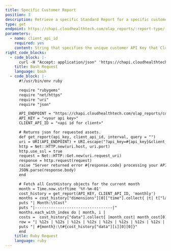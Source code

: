 ```yaml
---
title: Specific Customer Report
position: 3
description: Retrieve a specific Standard Report for a specific customer tenant.
type: get
endpoint: https://chapi.cloudhealthtech.com/olap_reports/:report-type/:report-id
parameters:
  - name: client_api_id
    required: yes
    content: String that specifies the unique customer API Key that CloudHealth generates. See [How to Get Client API ID](#partner_how-to-get-client-api-id).
right_code_blocks:
  - code_block: |-
      curl -H "Accept: application/json" 'https://chapi.cloudhealthtech.com/olap_reports/cost/history?api_key=<your_api_key>&client_api_id=<customer_api_id>'
    title: Bash Request
    language: bash
  - code_block: |-
      #!/usr/bin/env ruby

      require "rubygems"
      require "net/https"
      require "uri"
      require "json"

      API_ENDPOINT = "https://chapi.cloudhealthtech.com/olap_reports/cost/history"
      API_KEY = "<your api key>"
      CLIENT_API_ID = "<api id for client>"

      # Returns json for requested assets.
      def get_report(api_key, client_api_id, interval, query = "")
      uri = URI(API_ENDPOINT) + URI.escape("?api_key=#{api_key}&client_api_id=#{client_api_id}&interval=#{interval}&query=#{query}")
      http = Net::HTTP.new(uri.host, uri.port)
      http.use_ssl = true
      request = Net::HTTP::Get.new(uri.request_uri)
      response = http.request(request)
      raise "Server returned error #{response.code} processing your API request" if response.code != "200"
      JSON.parse(response.body)
      end

      # Fetch all CostHistory objects for the current month
      month = Time.now.strftime '%Y-%m-01'
      cost_history = get_report(API_KEY, CLIENT_API_ID, 'monthly')
      months = cost_history["dimensions"][0]["time"].collect{ |t| t["label"] }
      puts "| Month:\tCost"
      puts "|----------------------------------|"
      months.each_with_index do | month, i |
      costs =  cost_history["data"].collect{ |month_cost| month_cost[0][0] }
      row = "| %12s | %12s | %12s | %12s | %12s | %12s | %12s | %12s | %12s | %12s | %12s | %12s |"
      puts "| #{month}:\t#{cost_history["data"][i][0][0]}"
      end
    title: Ruby Request
    language: ruby
---
```

